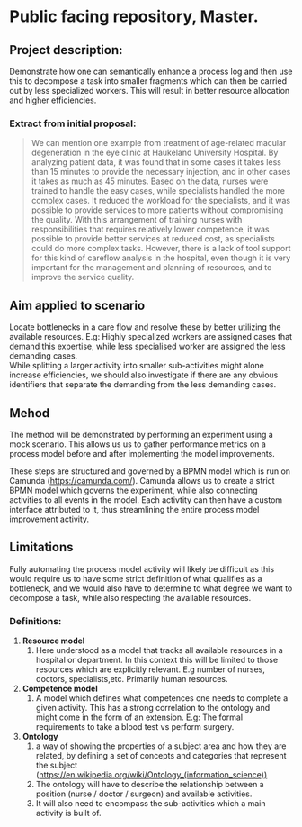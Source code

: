 # Public facing repository, Master.

## Project description:

Demonstrate how one can semantically enhance a process log and then use this to decompose a task into smaller fragments which can then be carried out by less specialized workers. This will result in better resource allocation and higher efficiencies.

### Extract from initial proposal:

> We can mention one example from treatment of age-related macular degeneration in the eye clinic at Haukeland University Hospital. By analyzing patient data, it was found that in some cases it takes less than 15 minutes to provide the necessary injection, and in other cases it takes as much as 45 minutes. Based on the data, nurses were trained to handle the easy cases, while specialists handled the more complex cases. It reduced the workload for the specialists, and it was possible to provide services to more patients without compromising the quality. With this arrangement of training nurses with responsibilities that requires relatively lower competence, it was possible to provide better services at reduced cost, as specialists could do more complex tasks. However, there is a lack of tool support for this kind of careflow analysis in the hospital, even though it is very important for the management and planning of resources, and to improve the service quality.

## Aim applied to scenario

Locate bottlenecks in a care flow and resolve these by better utilizing the available resources. E.g: Highly specialized workers are assigned cases that demand this expertise, while less specialised worker are assigned the less demanding cases.  
While splitting a larger activity into smaller sub-activities might alone increase efficiencies, we should also investigate if there are any obvious identifiers that separate the demanding from the less demanding cases.

## Mehod

The method will be demonstrated by performing an experiment using a mock scenario. This allows us us to gather performance metrics on a process model before and after implementing the model improvements.

These steps are structured and governed by a BPMN model which is run on Camunda (https://camunda.com/). Camunda allows us to create a strict BPMN model which governs the experiment, while also connecting activities to all events in the model. Each activtity can then have a custom interface attributed to it, thus streamlining the entire process model improvement activity.

## Limitations

Fully automating the process model activity will likely be difficult as this would require us to have some strict definition of what qualifies as a bottleneck, and we would also have to determine to what degree we want to decompose a task, while also respecting the available resources.

### Definitions:

1. **Resource model**
   1. Here understood as a model that tracks all available resources in a hospital or department. In this context this will be limited to those resources which are explicitly relevant. E.g number of nurses, doctors, specialists,etc. Primarily human resources.
2. **Competence model**
   1. A model which defines what competences one needs to complete a given activity. This has a strong correlation to the ontology and might come in the form of an extension. E.g: The formal requirements to take a blood test vs perform surgery.
3. **Ontology**
   1. a way of showing the properties of a subject area and how they are related, by defining a set of concepts and categories that represent the subject (https://en.wikipedia.org/wiki/Ontology_(information_science))
   2. The ontology will have to describe the relationship between a position (nurse / doctor / surgeon) and available activities.
   3. It will also need to encompass the sub-activities which a main activity is built of.
